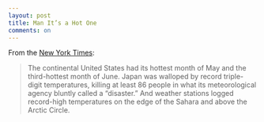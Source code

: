 ```yaml
---
layout: post
title: Man It’s a Hot One
comments: on
---
```

From the [New York Times](https://www.nytimes.com/2018/07/30/climate/record-heat-waves.html):
> The continental United States had its hottest month of May and the third-hottest month of June. Japan was walloped by record triple-digit temperatures, killing at least 86 people in what its meteorological agency bluntly called a “disaster.” And weather stations logged record-high temperatures on the edge of the Sahara and above the Arctic Circle.
